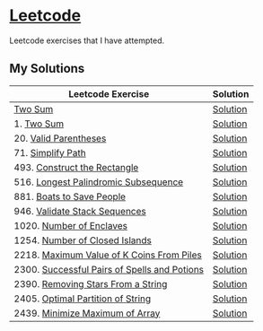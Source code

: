 # [Leetcode](https://leetcode.com/)

Leetcode exercises that I have attempted.

## My Solutions
Leetcode Exercise|Solution
-----------------|---------
[Two Sum](https://leetcode.com/problems/two-sum/) | [Solution](https://github.com/Carlintyj/Leetcode/blob/main/1.%20TwoSum/src/Solution.java)
1. [Two Sum](https://leetcode.com/problems/two-sum/) | [Solution](https://github.com/Carlintyj/Leetcode/blob/main/1.%20TwoSum/src/Solution.java)
20. [Valid Parentheses](https://leetcode.com/problems/valid-parentheses/) | [Solution](https://github.com/Carlintyj/Leetcode/blob/main/20.%20Valid%20Parentheses/src/Solution.java)
71. [Simplify Path](https://leetcode.com/problems/simplify-path/) | [Solution](https://github.com/Carlintyj/Leetcode/blob/main/71.%20Simplify%20Path/src/Solution.java)
493. [Construct the Rectangle](https://leetcode.com/problems/construct-the-rectangle/) | [Solution](https://github.com/Carlintyj/Leetcode/blob/main/492.%20Construct%20the%20Rectangle/src/Solution.java)
516. [Longest Palindromic Subsequence](https://leetcode.com/problems/longest-palindromic-subsequence/) | [Solution](https://github.com/Carlintyj/Leetcode/blob/main/516.%20Longest%20Palindromic%20Subsequence/src/Solution.java)
881. [Boats to Save People](https://leetcode.com/problems/boats-to-save-people/) | [Solution](https://github.com/Carlintyj/Leetcode/blob/main/881.%20Boats%20to%20Save%20People/src/Solution.java)
946. [Validate Stack Sequences](https://leetcode.com/problems/validate-stack-sequences/) | [Solution](https://github.com/Carlintyj/Leetcode/blob/main/946.%20Validate%20Stack%20Sequences/src/Solution.java)
1020. [Number of Enclaves](https://leetcode.com/problems/number-of-enclaves/) | [Solution](https://github.com/Carlintyj/Leetcode/blob/main/1020.%20Number%20of%20Enclaves/src/Solution.java)
1254. [Number of Closed Islands](https://leetcode.com/problems/number-of-closed-islands/) | [Solution](https://github.com/Carlintyj/Leetcode/blob/main/1254.%20Number%20of%20Closed%20Islands/src/Solution.java)
2218. [Maximum Value of K Coins From Piles](https://leetcode.com/problems/maximum-value-of-k-coins-from-piles/description/) | [Solution](https://github.com/Carlintyj/Leetcode/blob/main/2218.%20Maximum%20Value%20of%20K%20Coins%20From%20Piles/src/Solution.java)
2300. [Successful Pairs of Spells and Potions](https://leetcode.com/problems/successful-pairs-of-spells-and-potions/) | [Solution](https://github.com/Carlintyj/Leetcode/blob/main/2300.%20Successful%20Pairs%20of%20Spells%20and%20Potions/src/Solution.java)
2390. [Removing Stars From a String](https://leetcode.com/problems/removing-stars-from-a-string/) | [Solution](https://github.com/Carlintyj/Leetcode/blob/main/2300.%20Successful%20Pairs%20of%20Spells%20and%20Potions/src/Solution.java)
2405. [Optimal Partition of String](https://leetcode.com/problems/optimal-partition-of-string/) | [Solution](https://github.com/Carlintyj/Leetcode/blob/main/2405.%20Optimal%20Partition%20of%20String/src/Solution.java)
2439. [Minimize Maximum of Array](https://leetcode.com/problems/minimize-maximum-of-array/) | [Solution](https://github.com/Carlintyj/Leetcode/blob/main/2439.%20Minimize%20Maximum%20of%20Array/src/Solution.java)

